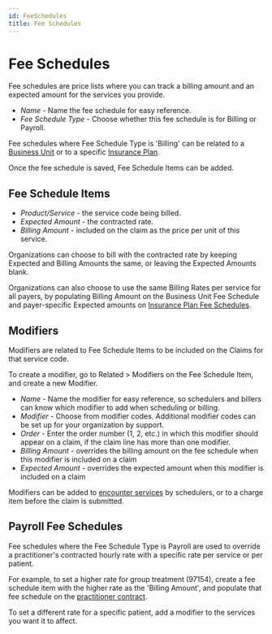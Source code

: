 ```yaml
---
id: FeeSchedules
title: Fee Schedules
---
```


# Fee Schedules

Fee schedules are price lists where you can track a billing amount and an expected amount for the services you provide. 

- *Name* - Name the fee schedule for easy reference.
- *Fee Schedule Type* - Choose whether this fee schedule is for Billing or Payroll.

Fee schedules where Fee Schedule Type is 'Billing' can be related to a [Business Unit](../AdminSetup/BusinessUnit.md) or to a specific [Insurance Plan](../AdminSetup/InsurancePlan.md).

Once the fee schedule is saved, Fee Schedule Items can be added.

## Fee Schedule Items

- *Product/Service* - the service code being billed.
- *Expected Amount* - the contracted rate.
- *Billing Amount* - included on the claim as the price per unit of this service.

Organizations can choose to bill with the contracted rate by keeping Expected and Billing Amounts the same, or leaving the Expected Amounts blank.

Organizations can also choose to use the same Billing Rates per service for all payers, by populating Billing Amount on the Business Unit Fee Schedule and payer-specific Expected amounts on [Insurance Plan Fee Schedules](../AdminSetup/InsurancePlan.md/#insurance-plan-fee-schedules).

## Modifiers

Modifiers are related to Fee Schedule Items to be included on the Claims for that service code.

To create a modifier, go to Related > Modifiers on the Fee Schedule Item, and create a new Modifier.

- *Name* - Name the modifier for easy reference, so schedulers and billers can know which modifier to add when scheduling or billing.
- *Modifier* - Choose from modifier codes. Additional modifier codes can be set up for your organization by support.
- *Order* - Enter the order number (1, 2, etc.) in which this modifier should appear on a claim, if the claim line has more than one modifier.
- *Billing Amount* - overrides the billing amount on the fee schedule when this modifier is included on a claim
- *Expected Amount* - overrides the expected amount when this modifier is included on a claim

Modifiers can be added to [encounter services](../Scheduling/SingleEncounters.md/#encounter-services) by schedulers, or to a charge item before the claim is submitted.

## Payroll Fee Schedules

Fee schedules where the Fee Schedule Type is Payroll are used to override a practitioner's contracted hourly rate with a specific rate per service or per patient.

For example, to set a higher rate for group treatment (97154), create a fee schedule item with the higher rate as the 'Billing Amount', and populate that fee schedule on the [practitioner contract](../Payroll/Contracts.md).

To set a different rate for a specific patient, add a modifier to the services you want it to affect. 


